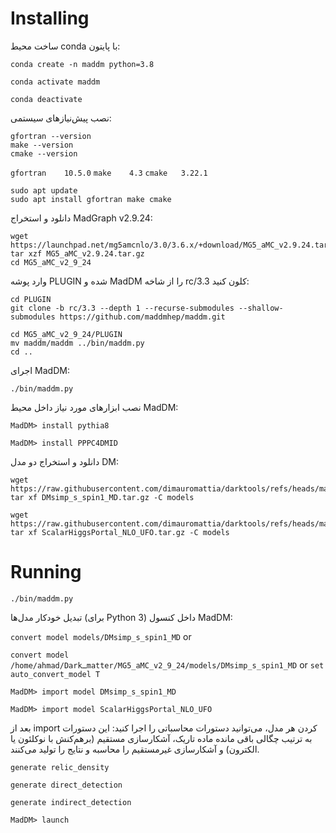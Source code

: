 # Installing
ساخت محیط conda با پایتون:
```
conda create -n maddm python=3.8
```
```
conda activate maddm
```
```
conda deactivate
```
نصب پیش‌نیازهای سیستمی:
```
gfortran --version
make --version
cmake --version 
```

``` gfortran	10.5.0 ```
``` make	4.3	```
``` cmake	3.22.1 ```
```
sudo apt update
sudo apt install gfortran make cmake
```
دانلود و استخراج MadGraph v2.9.24:
```
wget https://launchpad.net/mg5amcnlo/3.0/3.6.x/+download/MG5_aMC_v2.9.24.tar.gz
tar xzf MG5_aMC_v2.9.24.tar.gz
cd MG5_aMC_v2_9_24
```
وارد پوشه PLUGIN شده و MadDM را از شاخه rc/3.3 کلون کنید:
```
cd PLUGIN
git clone -b rc/3.3 --depth 1 --recurse-submodules --shallow-submodules https://github.com/maddmhep/maddm.git
```
```
cd MG5_aMC_v2_9_24/PLUGIN
mv maddm/maddm ../bin/maddm.py
cd ..
```
اجرای MadDM:
```
./bin/maddm.py
```
نصب ابزارهای مورد نیاز داخل محیط MadDM:
```
MadDM> install pythia8
```
```
MadDM> install PPPC4DMID
```
دانلود و استخراج دو مدل DM:
```
wget https://raw.githubusercontent.com/dimauromattia/darktools/refs/heads/main/maddm/DMsimp_s_spin1_MD.tar.gz
tar xf DMsimp_s_spin1_MD.tar.gz -C models
```
```
wget https://raw.githubusercontent.com/dimauromattia/darktools/refs/heads/main/maddm/ScalarHiggsPortal_NLO_UFO.tar.gz
tar xf ScalarHiggsPortal_NLO_UFO.tar.gz -C models
```
# Running
```
./bin/maddm.py
```
تبدیل خودکار مدل‌ها (برای Python 3)
داخل کنسول MadDM:

‍```convert model models/DMsimp_s_spin1_MD```
or

```convert model /home/ahmad/Darkـmatter/MG5_aMC_v2_9_24/models/DMsimp_s_spin1_MD``` 
or
```set auto_convert_model T```
```
MadDM> import model DMsimp_s_spin1_MD
```
```
MadDM> import model ScalarHiggsPortal_NLO_UFO
```
بعد از import کردن هر مدل، می‌توانید دستورات محاسباتی را اجرا کنید:
این دستورات به ترتیب چگالی باقی مانده ماده تاریک، آشکارسازی مستقیم (بر­هم‌کنش با نوکلئون یا الکترون) و آشکارسازی غیرمستقیم را محاسبه و نتایج را تولید می‌کنند.
```
generate relic_density
```
```
generate direct_detection
```
```
generate indirect_detection
```
```
MadDM> launch
```















